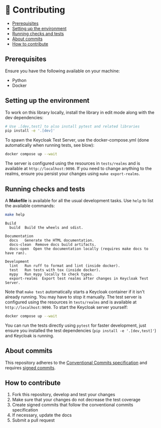 # 🔧 Contributing

<!-- TOC start (generated with https://github.com/derlin/bitdowntoc) -->

- [Prerequisites](#prerequisites)
- [Setting up the environment](#setting-up-the-environment)
- [Running checks and tests](#running-checks-and-tests)
- [About commits](#about-commits)
- [How to contribute](#how-to-contribute)

<!-- TOC end -->

## Prerequisites

Ensure you have the following available on your machine:

- Python
- Docker

## Setting up the environment

To work on this library locally, install the library in edit mode along with the dev dependencies:

```bash
# Use .[dev,test] to also install pytest and related libraries
pip install -e '.[dev]'
```

To spawn the Keycloak Test Server, use the docker-compose.yml (done automatically when running
tests, see blow):
```bash
docker compose up --wait
```

The server is configured using the resources in `tests/realms` and is available at
`http://localhost:9090`. If you need to change anything to the realms, ensure you persist your
changes using `make export-realms`.

## Running checks and tests

A **Makefile** is available for all the usual development tasks. Use `help` to list the available
commands:

```bash
make help
```
```text
Build
  build  Build the wheels and sdist.

Documentation
  docs   Generate the HTML documentation.
  docs-clean  Remove docs build artifacts.
  docs-open  Open the documentation locally (requires make docs to have ran).

Development
  lint   Run ruff to format and lint (inside docker).
  test   Run tests with tox (inside docker).
  mypy   Run mypy locally to check types.
  export-realms  Export test realms after changes in Keycloak Test Server.
```

Note that `make test` automatically starts a Keycloak container if it isn't already running. You may
have to stop it manually. The test server is configured using the resources in `tests/realms` and is
available at `http://localhost:9090`. To start the Keycloak server yourself:

```bash
docker compose up --wait
```

You can run the tests directly using `pytest` for faster development, just ensure you installed the
test dependencies (`pip install -e '.[dev,test]'`) and Keycloak is running.

## About commits

This repository adheres to the
[Conventional Commits specification](https://www.conventionalcommits.org/en/v1.0.0/) and requires
[signed commits](https://docs.github.com/en/authentication/managing-commit-signature-verification/signing-commits).

## How to contribute

1. Fork this repository, develop and test your changes
2. Make sure that your changes do not decrease the test coverage
3. Create signed commits that follow the conventional commits specification
4. If necessary, update the docs
5. Submit a pull request

